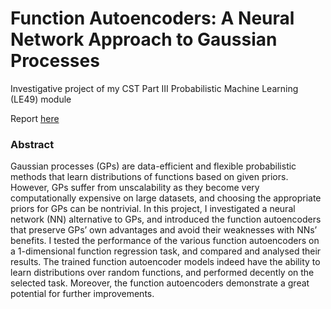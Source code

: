 # Function Autoencoders: A Neural Network Approach to Gaussian Processes

Investigative project of my CST Part III Probabilistic Machine Learning (LE49) module 

Report [here](https://victorzxy.github.io/project/function-autoencoders/Function-Autoencoders-Report.pdf)

### Abstract

Gaussian processes (GPs) are data-efficient and flexible probabilistic methods that learn distributions of functions based on given priors. However, GPs suffer from unscalability as they become very computationally expensive on large datasets, and choosing the appropriate priors for GPs can be nontrivial. In this project, I investigated a neural network (NN) alternative to GPs, and introduced the function autoencoders that preserve GPs’ own advantages and avoid their weaknesses with NNs’ benefits. I tested the performance of the various function autoencoders on a 1-dimensional function regression task, and compared and analysed their results. The trained function autoencoder models indeed have the ability to learn distributions over random functions, and performed decently on the selected task. Moreover, the function autoencoders demonstrate a great potential for further improvements.
